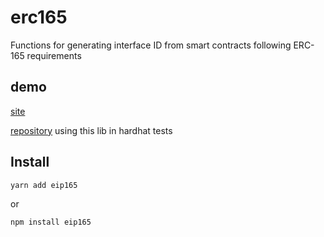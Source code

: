 # erc165
Functions for generating interface ID from smart contracts following ERC-165 requirements

## demo

[site](https://eip165-demo.vercel.app)

[repository](https://github.com/blockful-io/erc165-example) using this lib in hardhat tests

## **Install**

```
yarn add eip165
```
or
```
npm install eip165
```
